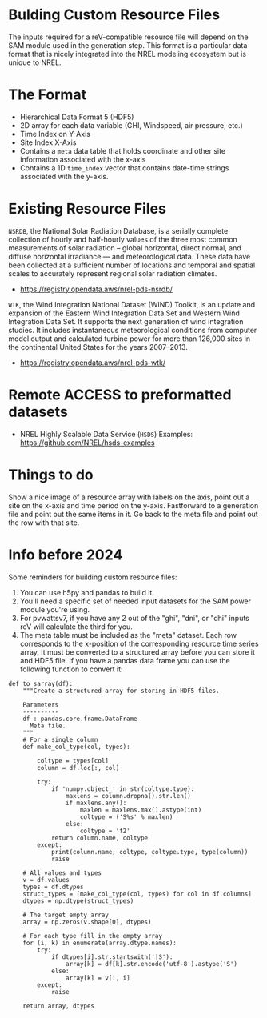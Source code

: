 Bulding Custom Resource Files
===
The inputs required for a reV-compatible resource file will depend on the SAM module used in the generation step. This format is a particular data format that is nicely integrated into the NREL modeling ecosystem but is unique to NREL. 

The Format
===
- Hierarchical Data Format 5 (HDF5)
- 2D array for each data variable (GHI, Windspeed, air pressure, etc.)
- Time Index on Y-Axis
- Site Index X-Axis
- Contains a `meta` data table that holds coordinate and other site information associated with the x-axis
- Contains a 1D `time_index` vector that contains date-time strings associated with the y-axis.


Existing Resource Files
===
`NSRDB`, the National Solar Radiation Database, is a serially complete collection of hourly and half-hourly values of the three most common measurements of solar radiation – global horizontal, direct normal, and diffuse horizontal irradiance — and meteorological data. These data have been collected at a sufficient number of locations and temporal and spatial scales to accurately represent regional solar radiation climates.
  - https://registry.opendata.aws/nrel-pds-nsrdb/

`WTK`, the Wind Integration National Dataset (WIND) Toolkit, is an update and expansion of the Eastern Wind Integration Data Set and Western Wind Integration Data Set. It supports the next generation of wind integration studies. It includes instantaneous meteorological conditions from computer model output and calculated turbine power for more than 126,000 sites in the continental United States for the years 2007–2013. 
  - https://registry.opendata.aws/nrel-pds-wtk/


Remote ACCESS to preformatted datasets
===
  - NREL Highly Scalable Data Service (`HSDS`) Examples: https://github.com/NREL/hsds-examples


Things to do
===

Show a nice image of a resource array with labels on the axis, point out a site on the x-axis and time period on the y-axis.
Fastforward to a generation file and point out the same items in it.
Go back to the meta file and point out the row with that site.

Info before 2024
===
Some reminders for building custom resource files:
  1) You can use h5py and pandas to build it.
  2) You'll need a specific set of needed input datasets for the SAM power module you're using.
  3) For pvwattsv7, if you have any 2 out of the "ghi", "dni", or "dhi" inputs reV will calculate the third for you.
  4) The meta table must be included as the "meta" dataset. Each row corresponds to the x-position of the corresponding resource time series array. It must be converted to a structured array before you can store it and HDF5 file. If you have a pandas data frame you can use the following function to convert it:      
  
    def to_sarray(df):
        """Create a structured array for storing in HDF5 files.
    
        Parameters
        ----------
        df : pandas.core.frame.DataFrame
          Meta file.
        """
        # For a single column
        def make_col_type(col, types):

            coltype = types[col]
            column = df.loc[:, col]

            try:
                if 'numpy.object_' in str(coltype.type):
                    maxlens = column.dropna().str.len()
                    if maxlens.any():
                        maxlen = maxlens.max().astype(int)
                        coltype = ('S%s' % maxlen)
                    else:
                        coltype = 'f2'
                return column.name, coltype
            except:
                print(column.name, coltype, coltype.type, type(column))
                raise

        # All values and types
        v = df.values
        types = df.dtypes
        struct_types = [make_col_type(col, types) for col in df.columns]
        dtypes = np.dtype(struct_types)

        # The target empty array
        array = np.zeros(v.shape[0], dtypes)

        # For each type fill in the empty array
        for (i, k) in enumerate(array.dtype.names):
            try:
                if dtypes[i].str.startswith('|S'):
                    array[k] = df[k].str.encode('utf-8').astype('S')
                else:
                    array[k] = v[:, i]
            except:
                raise

        return array, dtypes


